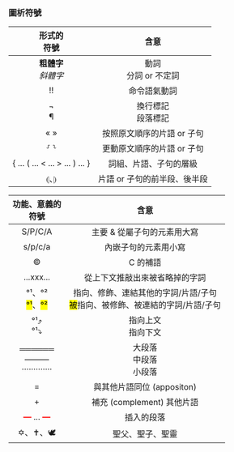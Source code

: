 
### 圖析符號

形式的</br>符號  | 含意 |
:---: | :----: | 
<strong>粗體字</strong></br><em>斜體字</em> | 動詞</br>分詞 or 不定詞 |
‼ | 命令語氣動詞 |
¬</br>¶ | 換行標記</br>段落標記 |
« » | 按照原文順序的片語 or 子句 |
⸉ ⸊ | 更動原文順序的片語 or 子句 |
{ ... ( ... < ... > ... ) ... } | 詞組、片語、子句的層級 |
⦇、⦈ | 片語 or 子句的前半段、後半段|

功能、意義的</br>符號  | 含意 |
:---: | :----: | 
S/P/C/A| 主要 & 從屬子句的元素用大寫|
 s/p/c/a | 內嵌子句的元素用小寫|
 © | C 的補語 |
...xxx... | 從上下文推敲出來被省略掉的字詞 |
°¹、°²</br><mark>°¹</mark>、<mark>°²</mark>  | 指向、修飾、連結其他的字詞/片語/子句</br><mark>被</mark>指向、被修飾、被連結的字詞/片語/子句 |
°¹⤴</br>°¹⤵ |  指向上文</br>指向下文 |
══════</br> ———</br>·············| 大段落</br>中段落</br>小段落
= |  與其他片語同位 (appositon) |
+ | 補充 (complement) 其他片語 |
<strong><font color='red'>—</font></strong> ... <strong><font color='red'>—</font></strong> | 插入的段落
✡、✝、🕊️ | 聖父、聖子、聖靈 |

